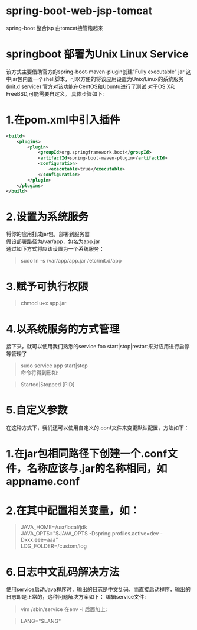 # spring-boot-web-jsp-tomcat
spring-boot 整合jsp 由tomcat接管跑起来



# springboot 部署为Unix Linux Service

该方式主要借助官方的spring-boot-maven-plugin创建"Fully executable" jar
这中jar包内置一个shell脚本，可以方便的将该应用设置为Unix/Linux的系统服务(init.d service) 官方对该功能在CentOS和Ubuntu进行了测试
对于OS X和FreeBSD,可能需要自定义。 具体步骤如下:

# 1.在pom.xml中引入插件

<!--maven的插件-->
```xml
<build>
    <plugins>
        <plugin>
            <groupId>org.springframework.boot</groupId>
            <artifactId>spring-boot-maven-plugin</artifactId>
            <configuration>
                <executable>true</executable>
            </configuration>
        </plugin>
    </plugins>
</build>
```
# 2.设置为系统服务

将你的应用打成jar包，部署到服务器   
假设部署路径为/var/app，包名为app.jar   
通过如下方式将应该设置为一个系统服务：   

>sudo ln -s /var/app/app.jar /etc/init.d/app   
# 3.赋予可执行权限   

>chmod u+x app.jar   
# 4.以系统服务的方式管理

接下来，就可以使用我们熟悉的service foo start|stop|restart来对应用进行启停等管理了   

>sudo service app start|stop   
命令将得到形如:

>Started|Stopped [PID]
# 5.自定义参数

在这种方式下，我们还可以使用自定义的.conf文件来变更默认配置，方法如下：   

# 1.在jar包相同路径下创建一个.conf文件，名称应该与.jar的名称相同，如appname.conf
# 2.在其中配置相关变量，如：
>JAVA_HOME=/usr/local/jdk   
>JAVA_OPTS="$JAVA_OPTS -Dspring.profiles.active=dev -Dxxx.eee=aaa"   
>LOG_FOLDER=/custom/log   
# 6.日志中文乱码解决方法

使用service启动Java程序时，输出的日志是中文乱码，而直接启动程序，输出的日志却是正常的，这种问题解决方案如下： 编辑service文件:

>vim /sbin/service
在env -i 后面加上:

>LANG="$LANG"
